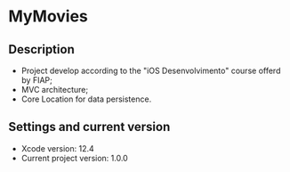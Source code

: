 # MyMovies

## Description
- Project develop according to the "iOS Desenvolvimento" course offerd by FIAP;
- MVC architecture;
- Core Location for data persistence.

## Settings and current version
- Xcode version: 12.4
- Current project version: 1.0.0
